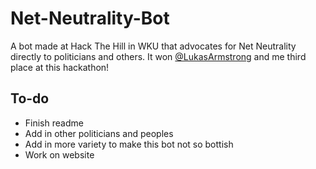 # Net-Neutrality-Bot
A bot made at Hack The Hill in WKU that advocates for Net Neutrality directly to politicians and others. It won [@LukasArmstrong](https://github.com/LukasArmstrong) and me third place at this hackathon!
## To-do
- Finish readme
- Add in other politicians and peoples
- Add in more variety to make this bot not so bottish
- Work on website
